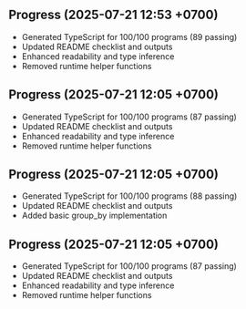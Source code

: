 ## Progress (2025-07-21 12:53 +0700)
- Generated TypeScript for 100/100 programs (89 passing)
- Updated README checklist and outputs
- Enhanced readability and type inference
- Removed runtime helper functions

## Progress (2025-07-21 12:05 +0700)
- Generated TypeScript for 100/100 programs (87 passing)
- Updated README checklist and outputs
- Enhanced readability and type inference
- Removed runtime helper functions

## Progress (2025-07-21 12:05 +0700)
- Generated TypeScript for 100/100 programs (88 passing)
- Updated README checklist and outputs
- Added basic group_by implementation
## Progress (2025-07-21 12:05 +0700)
- Generated TypeScript for 100/100 programs (87 passing)
- Updated README checklist and outputs
- Enhanced readability and type inference
- Removed runtime helper functions
